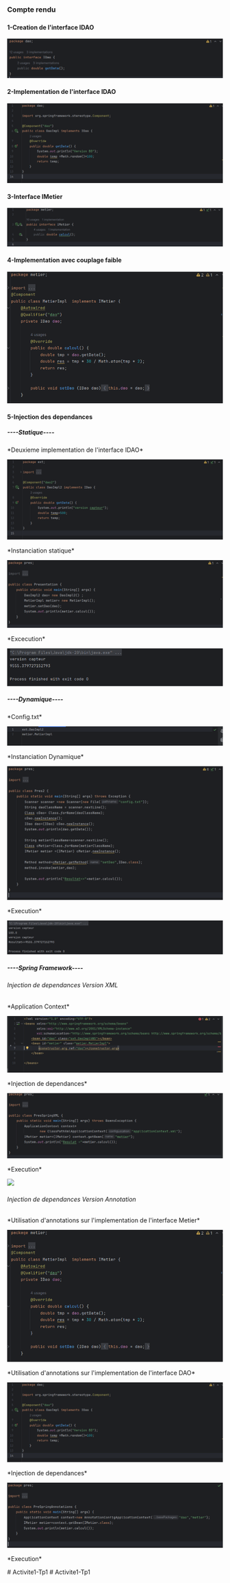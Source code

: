 <h3>Compte rendu<h3>
<h4>1-Creation de l'interface IDAO</h4>
<img src="Captures/IDao.png">
<h4>2-Implementation de l'interface IDAO</h4>
<img src="Captures/DaoImpl.png">
<h4>3-Interface IMetier</h4>
<img src="Captures/IMetier.png">
<h4>4-Implementation avec couplage faible</h4>
<img src="Captures/MetierImpl.png">
<h4>5-Injection des dependances</h4>
<h5>----Statique----</h5>
<p>*Deuxieme implementation de l'interface IDAO*</p>
<img src="Captures/DaoImpl2.png" alt="">
<p>*Instanciation statique*</p>
<img src="Captures/Presentation.png" alt="">
<p>*Excecution*</p>
<img src="Captures/execPres.png">
<h5>----Dynamique----</h5>
<p>*Config.txt*</p>
<img src="Captures/Config.png">
<p>*Instanciation Dynamique*</p>
<img src="Captures/Pres2.png">
<p>*Execution*</p>
<img src="Captures/execPres2.png">
<h5>----Spring Framework----</h5>
<h6>Injection de dependances Version XML</h6>
<p>*Application Context*</p>
<img src="Captures/appContext.png">
<p>*Injection de dependances*</p>
<img src="Captures/PreSpringXML.png">
<p>*Execution*</p>
<img src="Captures/ExecXml.png">
<h6>Injection de dependances Version Annotation</h6>
<p>*Utilisation d'annotations sur l'implementation de l'interface Metier*</p>
<img src="Captures/MetierImpl.png">
<p>*Utilisation d'annotations sur l'implementation de l'interface DAO*</p>
<img src="Captures/DaoImpl.png">
<p>*Injection de dependances*</p>
<img src="Captures/PreSpringAnnotations.png">
<p>*Execution*</p>
#   A c t i v i t e 1 - T p 1 
 
 #   A c t i v i t e 1 - T p 1 
 
 
